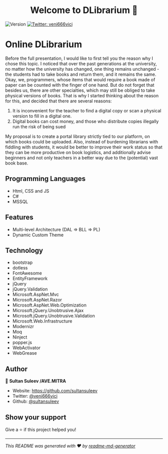 <h1 align="center">Welcome to DLibrarium 👋</h1>
<p>
  <img alt="Version" src="https://img.shields.io/badge/version-0.0.4.2.pre--presentate-blue.svg?cacheSeconds=2592000" />
  <a href="https://twitter.com/veni666vici" target="_blank">
    <img alt="Twitter: veni666vici" src="https://img.shields.io/twitter/follow/veni666vici.svg?style=social" />
  </a>
</p>

# Online DLibrarium 
Before the full presentation, I would like to first tell you the reason why I chose this topic. I noticed that over the past generations at the university, no matter how the university has changed, one thing remains unchanged - the students had to take books and return them, and it remains the same. Okay, we, programmers, whose items that would require a book made of paper can be counted with the finger of one hand. But do not forget that besides us, there are other specialties, which may still be obliged to take physical versions of books.
That is why I started thinking about the reason for this, and decided that there are several reasons:
1) It is inconvenient for the teacher to find a digital copy or scan a physical version to fill in a digital one.
2) Digital books can cost money, and those who distribute copies illegally run the risk of being sued

My proposal is to create a portal library strictly tied to our platform, on which books could be uploaded. Also, instead of burdening librarians with fiddling with students, it would be better to improve their work status so that they can be more productive on book logistics, and additionally advise beginners and not only teachers in a better way due to the (potential) vast book base.

## Programming Languages

- Html, CSS and JS
- C#
- MSSQL

## Features

- Multi-level Architecture (DAL => BLL => PL)
- Dynamic Custom Theme

## Technology

- bootstrap
- dotless
- FontAwesome
- EntityFramework
- jQuery
- jQuery.Validation
- Microsoft.AspNet.Mvc
- Microsoft.AspNet.Razor
- Microsoft.AspNet.Web.Optimization
- Microsoft.jQuery.Unobtrusive.Ajax
- Microsoft.jQuery.Unobtrusive.Validation
- Microsoft.Web.Infrastructure
- Modernizr
- Moq
- Ninject
- popper.js
- WebActivator
- WebGrease


## Author

👤 **Sultan Suleev /AVE.MITRA**

* Website: https://github.com/sultansuleev
* Twitter: [@veni666vici](https://twitter.com/veni666vici)
* Github: [@sultansuleev](https://github.com/sultansuleev)

## Show your support

Give a ⭐️ if this project helped you!

***
_This README was generated with ❤️ by [readme-md-generator](https://github.com/kefranabg/readme-md-generator)_
